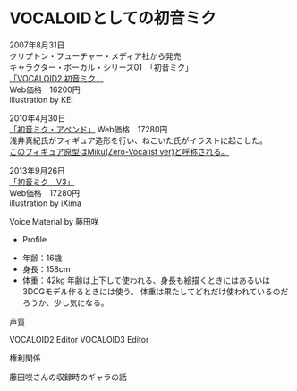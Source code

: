 # VOCALOIDとしての初音ミク

2007年8月31日  
クリプトン・フューチャー・メディア社から発売  
キャラクター・ボーカル・シリーズ01　「初音ミク」  
[「VOCALOID2 初音ミク」](http://www.crypton.co.jp/mp/pages/prod/vocaloid/cv01.jsp)  
Web価格　16200円  
illustration by KEI  


2010年4月30日  
[「初音ミク・アペンド」](http://www.crypton.co.jp/mp/pages/prod/vocaloid/cv01a.jsp)
Web価格　17280円  
浅井真紀氏がフィギュア造形を行い、ねこいた氏がイラストに起こした。  
[このフィギュア原型はMiku(Zero-Vocalist ver)と呼称される。](http://ascii.jp/elem/000/000/518/518284/)

2013年9月26日  
[「初音ミク　V3」](http://www.crypton.co.jp/mp/pages/prod/vocaloid/mikuv3.jsp)  
Web価格　17280円  
illustration by iXima  

Voice Material  by 藤田咲


* Profile
 - 年齢：16歳
 - 身長：158cm
 - 体重：42kg
年齢は上下して使われる、身長も絵描くときにはあるいは3DCGモデル作るときには使う。
体重は果たしてどれだけ使われているのだろうか、少し気になる。


声質


VOCALOID2 Editor
VOCALOID3 Editor



権利関係

藤田咲さんの収録時のギャラの話

